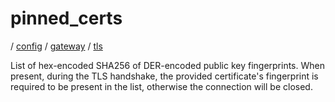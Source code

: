 # pinned_certs

/ [config](reference/server-config/index.md) / [gateway](reference/server-config/config/gateway/index.md) / [tls](reference/server-config/config/gateway/tls/index.md) 

List of hex-encoded SHA256 of DER-encoded public key fingerprints. When present, during the TLS handshake, the
provided certificate's fingerprint is required to be present in the list, otherwise the connection will be
closed.

